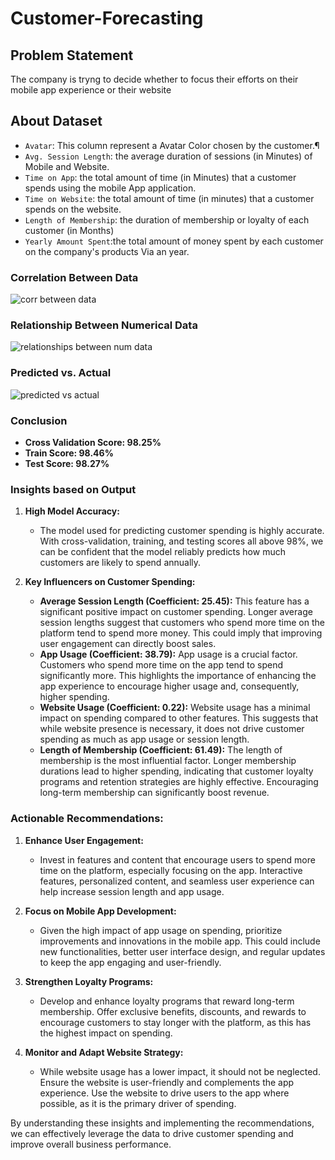 ﻿# Customer-Forecasting
## __Problem Statement__
The company is tryng to decide whether to focus their efforts on their mobile app experience or their website

## __About Dataset__
* `Avatar`: This column represent a Avatar Color chosen by the customer.¶
* `Avg. Session Length`: the average duration of sessions (in Minutes) of Mobile and Website.
* `Time on App`: the total amount of time (in Minutes) that a customer spends using the mobile App application.
* `Time on Website`: the total amount of time (in minutes) that a customer spends on the website.
* `Length of Membership`: the duration of membership or loyalty of each customer (in Months)
* `Yearly Amount Spent`:the total amount of money spent by each customer on the company's products Via an year.

### __Correlation Between Data__

![corr between data](https://github.com/arduinto/Customer-Forecasting/assets/142419799/df0f6ab3-00a9-4fe0-834c-fe57c3de725d)

### __Relationship Between Numerical Data__

![relationships between num data](https://github.com/arduinto/Customer-Forecasting/assets/142419799/538de0da-ff16-44e6-92cb-5dfc9446a276)

### __Predicted vs. Actual__

![predicted vs actual](https://github.com/arduinto/Customer-Forecasting/assets/142419799/80e49201-5366-4d64-847d-274e93f3d29c)

### **Conclusion**

* __Cross Validation Score: 98.25%__
* __Train Score: 98.46%__
* __Test Score: 98.27%__

### **Insights based on Output**

1. **High Model Accuracy:**
   - The model used for predicting customer spending is highly accurate. With cross-validation, training, and testing scores all above 98%, we can be confident that the model reliably predicts how much customers are likely to spend annually.

2. **Key Influencers on Customer Spending:**
   - **Average Session Length (Coefficient: 25.45):** This feature has a significant positive impact on customer spending. Longer average session lengths suggest that customers who spend more time on the platform tend to spend more money. This could imply that improving user engagement can directly boost sales.
   - **App Usage (Coefficient: 38.79):** App usage is a crucial factor. Customers who spend more time on the app tend to spend significantly more. This highlights the importance of enhancing the app experience to encourage higher usage and, consequently, higher spending.
   - **Website Usage (Coefficient: 0.22):** Website usage has a minimal impact on spending compared to other features. This suggests that while website presence is necessary, it does not drive customer spending as much as app usage or session length.
   - **Length of Membership (Coefficient: 61.49):** The length of membership is the most influential factor. Longer membership durations lead to higher spending, indicating that customer loyalty programs and retention strategies are highly effective. Encouraging long-term membership can significantly boost revenue.

### **Actionable Recommendations:**

1. **Enhance User Engagement:**
   - Invest in features and content that encourage users to spend more time on the platform, especially focusing on the app. Interactive features, personalized content, and seamless user experience can help increase session length and app usage.

2. **Focus on Mobile App Development:**
   - Given the high impact of app usage on spending, prioritize improvements and innovations in the mobile app. This could include new functionalities, better user interface design, and regular updates to keep the app engaging and user-friendly.

3. **Strengthen Loyalty Programs:**
   - Develop and enhance loyalty programs that reward long-term membership. Offer exclusive benefits, discounts, and rewards to encourage customers to stay longer with the platform, as this has the highest impact on spending.

4. **Monitor and Adapt Website Strategy:**
   - While website usage has a lower impact, it should not be neglected. Ensure the website is user-friendly and complements the app experience. Use the website to drive users to the app where possible, as it is the primary driver of spending.

By understanding these insights and implementing the recommendations, we can effectively leverage the data to drive customer spending and improve overall business performance.
